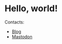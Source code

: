 # Hello, world!

Contacts:

- [Blog](https://mariomerlo.me)
- <a rel="me" href="https://mastodon.social/@mrvideo">Mastodon</a>
